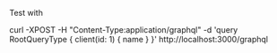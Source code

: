 Test with 

curl -XPOST -H "Content-Type:application/graphql"  -d 'query RootQueryType { client(id: 1) { name }  }' http://localhost:3000/graphql